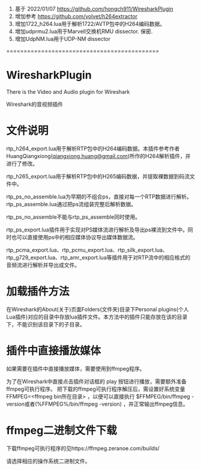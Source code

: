 

1. 基于 2022/01/07 https://github.com/hongch911/WiresharkPlugin
2. 增加参考 https://github.com/volvet/h264extractor
3. 增加1722_h264.lua用于解析1722/AVTP包中的H264编码数据。
4. 增加udprmu2.lua用于Marvell交换机RMU dissector. 保密.
5. 增加UdpNM.lua用于UDP-NM dissector


============================================

# WiresharkPlugin
There is the Video and Audio plugin for Wireshark

Wireshark的音视频插件


# 文件说明
rtp_h264_export.lua用于解析RTP包中的H264编码数据。本插件参考作者HuangQiangxiong(qiangxiong.huang@gmail.com)所作的H264解析插件，并进行了修改。

rtp_h265_export.lua用于解析RTP包中的H265编码数据，并提取裸数据到码流文件中。

rtp_ps_no_assemble.lua为早期的不组合ps，直接对每一个RTP数据进行解析。
rtp_ps_assemble.lua通过把ps流组装完整后解析数据。

rtp_ps_no_assemble不能与rtp_ps_assemble同时使用。

rtp_ps_export.lua插件用于实现对PS媒体流进行解析及导出ps裸流到文件中。同时也可以直接使用ps中的相应媒体协议导出媒体数据流。

rtp_pcma_export.lua、rtp_pcmu_export.lua、rtp_silk_export.lua、rtp_g729_export.lua、rtp_amr_export.lua等插件用于对RTP流中的相应格式的音频流进行解析并导出成文件。


# 加载插件方法

在Wireshark的About(关于)页面Folders(文件夹)目录下Personal plugins(个人Lua插件)对应的目录中存放lua插件文件。本方法中的插件只能存放在该的目录下，不能识别该目录下的子目录。


# 插件中直接播放媒体

如果需要在插件中直接播放媒体，需要使用到ffmpeg程序。

为了在Wireshark中直接点击插件对话框的 play 按钮进行播放，需要额外准备ffmpeg可执行程序。
把下载的ffmpeg可执行程序解压后，需设置好系统变量 FFMPEG=<ffmpeg bin所在目录> ，以便可以直接执行 $FFMPEG/bin/ffmpeg -version或者(%FFMPEG%/bin/ffmpeg -version) ，并正常输出ffmpeg信息。


# ffmpeg二进制文件下载

下载ffmpeg可执行程序的见https://ffmpeg.zeranoe.com/builds/

请选择相应的操作系统二进制文件。
